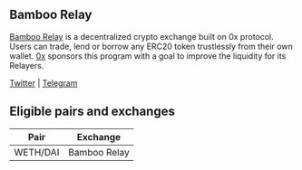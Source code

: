 ## Bamboo Relay
[Bamboo Relay](https://bamboorelay.com/) is a decentralized crypto exchange built on 0x protocol. Users can trade, lend or borrow any ERC20 token trustlessly from their own wallet. [0x](https://0x.org/) sponsors this program with a goal to improve the liquidity for its Relayers.  

[Twitter](https://twitter.com/BambooRelay) | [Telegram](https://t.me/bamboorelay)

## Eligible pairs and exchanges
Pair | Exchange 
---|--- 
 WETH/DAI | Bamboo Relay
